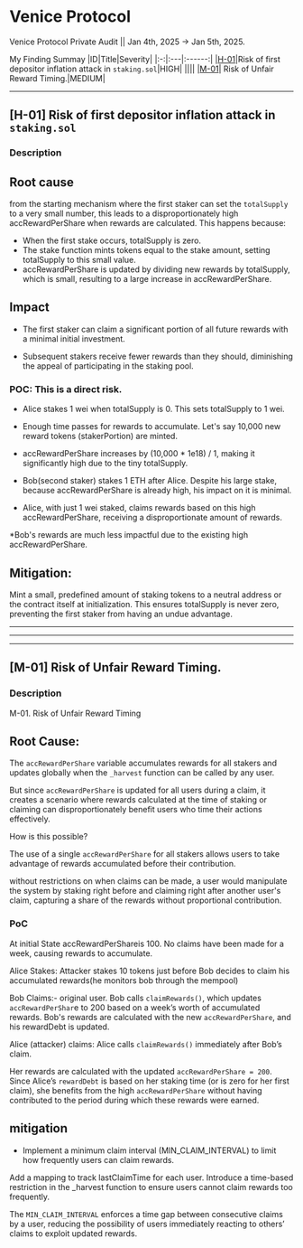 # Venice Protocol 
Venice Protocol Private Audit ||  Jan 4th, 2025 → Jan 5th, 2025.

My Finding Summay
|ID|Title|Severity|
|:-:|:---|:------:|
|[H-01](#h-01-Risk-of-first-depositor-inflation-attack-in-staking.sol)|Risk of first depositor inflation attack in `staking.sol`|HIGH|
||||
|[M-01](#m-01-Risk-of-Unfair-Reward-Timing)| Risk of Unfair Reward Timing.|MEDIUM|

----


## [H-01] Risk of first depositor inflation attack in `staking.sol`
### Description


## Root cause
 from the starting mechanism where the first staker can set the `totalSupply` to a very small number, this  leads to a disproportionately high accRewardPerShare when rewards are calculated. This happens because:

* When the first stake occurs, totalSupply is zero. 
* The stake function mints tokens equal to the stake amount, setting totalSupply to this small value.
* accRewardPerShare is updated by dividing new rewards by totalSupply, which is small, resulting to a large increase in accRewardPerShare.

## Impact
  
 * The first staker can claim a significant portion of all future rewards with a minimal initial investment.

* Subsequent stakers receive fewer rewards than they should, diminishing the appeal of participating in the staking pool.

### POC: This is a direct risk.

* Alice stakes 1 wei when totalSupply is 0. This sets totalSupply to 1 wei.

* Enough time passes for rewards to accumulate. Let's say 10,000 new reward tokens (stakerPortion) are minted.

* accRewardPerShare increases by (10,000 * 1e18) / 1, making it significantly high due to the tiny totalSupply.

* Bob(second staker)  stakes 1 ETH after Alice. Despite his large stake, because accRewardPerShare is already high, his impact on it is minimal.

* Alice, with just 1 wei staked, claims rewards based on this high accRewardPerShare, receiving a disproportionate amount of rewards.

*Bob's rewards are much less impactful due to the existing high accRewardPerShare.

## Mitigation:

Mint a small, predefined amount of staking tokens to a neutral address or the contract itself at initialization. This ensures totalSupply is never zero, preventing the first staker from having an undue advantage.

---


---

---

## [M-01] Risk of Unfair Reward Timing.
### Description

M-01. Risk of Unfair Reward Timing

## Root Cause:


The `accRewardPerShare` variable accumulates rewards for all stakers and updates globally when the `_harvest` function can be called by any user.

 But since `accRewardPerShare` is updated for all users during a claim, it creates a scenario where rewards calculated at the time of staking or claiming can disproportionately benefit users who time their actions effectively.

How is this possible? 

 The use of a single `accRewardPerShare` for all stakers allows users to take advantage of rewards accumulated before their contribution.

without restrictions on when claims can be made, a user would manipulate the system by staking right before and claiming right after another user's claim, capturing a share of the rewards without proportional contribution.

 ### PoC

At initial State accRewardPerShareis  100.
No claims have been made for a week, causing rewards to accumulate.

Alice Stakes:
Attacker stakes 10 tokens just before Bob decides to claim his accumulated rewards(he monitors bob through the mempool)

Bob Claims:- original user. 
Bob calls `claimRewards()`, which updates `accRewardPerShar`e to 200 based on a week’s worth of accumulated rewards.
Bob's rewards are calculated with the new `accRewardPerShare`, and his rewardDebt is updated.

Alice (attacker) claims:
Alice calls `claimRewards()` immediately after Bob’s claim.

Her rewards are calculated with the updated `accRewardPerShare = 200`. Since Alice’s `rewardDebt` is based on her staking time (or is zero for her first claim), she benefits from the high `accRewardPerShare` without having contributed to the period during which these rewards were earned.

## mitigation
* Implement a minimum claim interval (MIN_CLAIM_INTERVAL) to limit how frequently users can claim rewards.

Add a mapping to track lastClaimTime for each user.
Introduce a time-based restriction in the _harvest function to ensure users cannot claim rewards too frequently.

The `MIN_CLAIM_INTERVAL` enforces a time gap between consecutive claims by a user, reducing the possibility of users immediately reacting to others’ claims to exploit updated rewards.